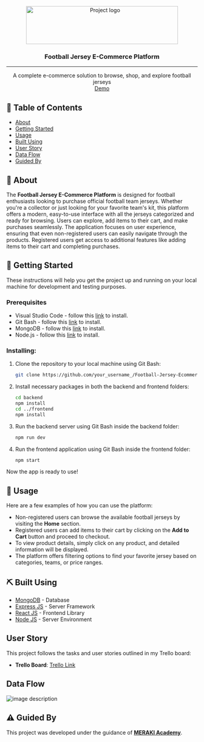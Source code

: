 <p align="center">
<a href="https://www.meraki-academy.org" target="_blank" rel="noopener noreferrer">
 <img width="400px" height="100px" src="https://res.cloudinary.com/drhborpt0/image/upload/v1729984695/Screenshot_3_vh3ij2.png" alt="Project logo">
 </a>
</p>

<h3 align="center">Football Jersey E-Commerce Platform
</h3>

---

<p align="center"> A complete e-commerce solution to browse, shop, and explore football jerseys
    <br> 
<a href=''>Demo</a>
    <br> 
</p>

## 📝 Table of Contents

- [About](#about)
- [Getting Started](#getting_started)
- [Usage](#usage)
- [Built Using](#built_using)
- [User Story](#user_story)
- [Data Flow](#data_flow)
- [Guided By](#guided_by)

## 🧐 About <a name = "about"></a>

The **Football Jersey E-Commerce Platform** is designed for football enthusiasts looking to purchase official football team jerseys. Whether you're a collector or just looking for your favorite team's kit, this platform offers a modern, easy-to-use interface with all the jerseys categorized and ready for browsing. Users can explore, add items to their cart, and make purchases seamlessly. The application focuses on user experience, ensuring that even non-registered users can easily navigate through the products. Registered users get access to additional features like adding items to their cart and completing purchases.


## 🏁 Getting Started <a name = "getting_started"></a>

These instructions will help you get the project up and running on your local machine for development and testing purposes.

### Prerequisites

- Visual Studio Code - follow this [link](https://code.visualstudio.com/) to install.
- Git Bash - follow this [link](https://gitforwindows.org/) to install.
- MongoDB - follow this [link](https://www.mongodb.com/try/download/community) to install.
- Node.js - follow this [link](https://nodejs.org/en/download/) to install.

### Installing:


1. Clone the repository to your local machine using Git Bash:

   ```bash
   git clone https://github.com/your_username_/Football-Jersey-Ecommerce.git
   ```

2. Install necessary packages in both the backend and frontend folders:

   ```bash
   cd backend
   npm install
   cd ../frontend
   npm install
   ```

3. Run the backend server using Git Bash inside the backend folder:

   ```bash
   npm run dev
   ```

4. Run the frontend application using Git Bash inside the frontend folder:

   ```bash
   npm start
   ```

Now the app is ready to use!
## 🎈 Usage <a name="usage"></a>

Here are a few examples of how you can use the platform:

- Non-registered users can browse the available football jerseys by visiting the **Home** section.
- Registered users can add items to their cart by clicking on the **Add to Cart** button and proceed to checkout.
- To view product details, simply click on any product, and detailed information will be displayed.
- The platform offers filtering options to find your favorite jersey based on categories, teams, or price ranges.


## ⛏️ Built Using <a name = "built_using"></a>

- [MongoDB](https://www.mongodb.com/) - Database
- [Express JS](https://expressjs.com/) - Server Framework
- [React JS](https://reactjs.org/) - Frontend Library
- [Node JS](https://nodejs.org/en/) - Server Environment

## User Story <a name = "#user_story"></a>

This project follows the tasks and user stories outlined in my Trello board:

- **Trello Board**: [Trello Link](https://trello.com/invite/b/66fee9228c13257b4d7e6783/ATTI40d913cfae959929d6e222f56a35cad089AB4D24/merakiacademyproject4)

## Data Flow <a name = "#data_flow"></a>
![image description](https://res.cloudinary.com/drhborpt0/image/upload/v1729984113/Screenshot_2_u7zmjf.png)


## ⚠️ Guided By <a name = "guided_by"></a>

This project was developed under the guidance of **[MERAKI Academy](https://www.meraki-academy.org)**.
